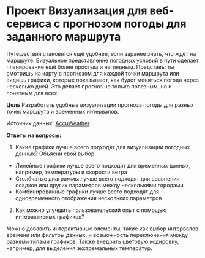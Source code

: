 # **Проект** Визуализация для веб-сервиса с прогнозом погоды для заданного маршрута

Путешествия становятся ещё удобнее, если заранее знать, что ждёт на маршруте. Визуальное представление погодных условий в пути сделает планирование ещё более простым и наглядным. Представь: ты смотришь на карту с прогнозом для каждой точки маршрута или видишь графики, которые показывают, как будет меняться погода через несколько дней. Это делает прогноз не только полезным, но и понятным для всех.

**Цель** Разработать удобные визуализации прогноза погоды для разных точек маршрута и временных интервалов.

Источник данных: [AccuWeather](https://developer.accuweather.com/accuweather-forecast-api/apis).

**Ответы на вопросы:**

1. Какие графики лучше всего подходят для визуализации погодных данных? Объясни свой выбор.

- Линейные графики лучше всего подходят для временных данных, например, температуры и скорости ветра
- Столбчатые диаграммы лучше всего подходят для сравнения осадков или других параметров между несколькими городами
- Комбинированные графики лучше всего подходят для одновременного отображения нескольких параметров

2. Как можно улучшить пользовательский опыт с помощью интерактивных графиков?

Можно добавить интерактивные элементы, такие как выбор интервалов времени или фильтры данных, и возможность переключения между разнями типами графиков. Также внедрить цветовую кодировку, например, для выделения экстремальных температур.
